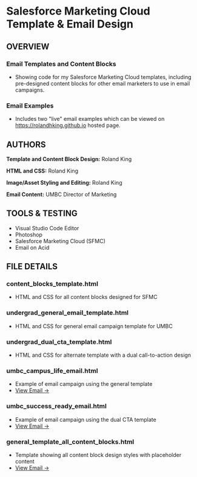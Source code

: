 # Salesforce Marketing Cloud Template & Email Design
## OVERVIEW
### Email Templates and Content Blocks
 * Showing code for my Salesforce Marketing Cloud templates, including pre-designed content blocks for other email marketers to use in email campaigns.
### Email Examples
 * Includes two "live" email examples which can be viewed on https://rolandhking.github.io hosted page.

## AUTHORS
**Template and Content Block Design:** Roland King

**HTML and CSS:** Roland King

**Image/Asset Styling and Editing:** Roland King

**Email Content:** UMBC Director of Marketing

## TOOLS & TESTING
* Visual Studio Code Editor
* Photoshop
* Salesforce Marketing Cloud (SFMC)
* Email on Acid

## FILE DETAILS
### content_blocks_template.html
 * HTML and CSS for all content blocks designed for SFMC
### undergrad_general_email_template.html
 * HTML and CSS for general email campaign template for UMBC
### undergrad_dual_cta_template.html
 * HTML and CSS for alternate template with a dual call-to-action design
### umbc_campus_life_email.html
 * Example of email campaign using the general template
 * [View Email →](https://rolandhking.github.io/umbc_campus_life_email.html)
### umbc_success_ready_email.html
 * Example of email campaign using the dual CTA template
 * [View Email →](https://rolandhking.github.io/umbc_success_ready_email.html)
### general_template_all_content_blocks.html
 * Template showing all content block design styles with placeholder content
 * [View Email →](https://rolandhking.github.io/general_template_all_content_blocks.html)
